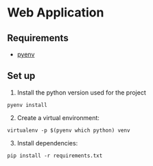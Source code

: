 # Web Application

## Requirements

- [pyenv](https://github.com/pyenv/pyenv)

## Set up

1. Install the python version used for the project

```
pyenv install
```

2. Create a virtual environment:

```
virtualenv -p $(pyenv which python) venv
```

3. Install dependencies:

```
pip install -r requirements.txt
```
